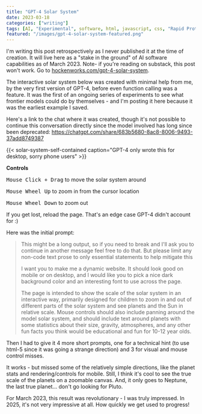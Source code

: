 ```yaml
---
title: "GPT-4 Solar System"
date: 2023-03-18
categories: ["writing"]
tags: [AI, "Experimental", software, html, javascript, css, "Rapid Prototyping"]
featured: "/images/gpt-4-solar-system-featured.png"
---
```


I'm writing this post retrospectively as I never published it at the time of creation. It will live here as a "stake in the ground" of AI software capabilities as of March 2023. Note- if you're reading on substack, this post won't work. Go to [hockenworks.com/gpt-4-solar-system](hockenworks.com/gpt-4-solar-system/).

The interactive solar system below was created with minimal help from me, by the very first version of GPT-4, before even function calling was a feature. It was the first of an ongoing series of experiments to see what frontier models could do by themselves - and I'm posting it here because it was the earliest example I saved.

Here's a link to the chat where it was created, though it's not possible to continue this conversation directly since the model involved has long since been deprecated: https://chatgpt.com/share/683b5680-8ac8-8006-9493-37add8749387

<!--more-->

{{< solar-system-self-contained caption="GPT-4 only wrote this for desktop, sorry phone users" >}}

**Controls**

<kbd>Mouse Click + Drag</kbd> to move the solar system around

<kbd>Mouse Wheel Up</kbd> to zoom in from the cursor location

<kbd>Mouse Wheel Down</kbd> to zoom out

If you get lost, reload the page. That's an edge case GPT-4 didn't account for :)

Here was the initial prompt:

> This might be a long output, so if you need to break and I'll ask you to continue in another message feel free to do that. But please limit any non-code text prose to only essential statements to help mitigate this
>
> I want you to make me a dynamic website. It should look good on mobile or on desktop, and I would like you to pick a nice dark background color and an interesting font to use across the page.
>
> The page is intended to show the scale of the solar system in an interactive way, primarily designed for children to zoom in and out of different parts of the solar system and see planets and the Sun in relative scale. Mouse controls should also include panning around the model solar system, and should include text around planets with some statistics about their size, gravity, atmospheres, and any other fun facts you think would be educational and fun for 10-12 year olds.

Then I had to give it 4 more short prompts, one for a technical hint (to use html-5 since it was going a strange direction) and 3 for visual and mouse control misses.

It works - but missed some of the relatively simple directions, like the planet stats and rendering/controls for mobile. Still, I think it's cool to see the true scale of the planets on a zoomable canvas. And, it only goes to Neptune, the last true planet... don't go looking for Pluto.

For March 2023, this result was revolutionary - I was truly impressed. In 2025, it's not very impressive at all. How quickly we get used to progress!
